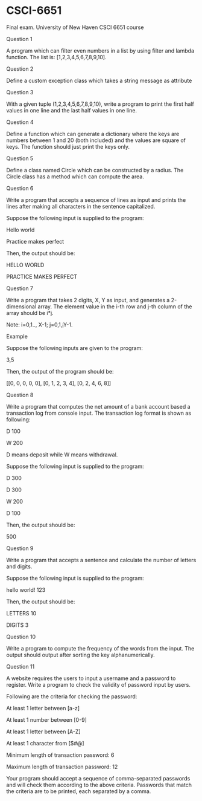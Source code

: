# CSCI-6651

Final exam. University of New Haven CSCI 6651 course


Question 1

A program which can filter even numbers in a list by using filter and lambda function. The list is: [1,2,3,4,5,6,7,8,9,10].

Question 2

Define a custom exception class which takes a string message as attribute

Question 3

With a given tuple (1,2,3,4,5,6,7,8,9,10), write a program to print the first half values in one line and the last half values in one line.

Question 4

Define a function which can generate a dictionary where the keys are numbers between 1 and 20 (both included) and the values are square of keys. The function should just print the keys only.

Question 5

Define a class named Circle which can be constructed by a radius. The Circle class has a method which can compute the area.

Question 6

Write a program that accepts a sequence of lines as input and prints the lines after making all characters in the sentence capitalized.

Suppose the following input is supplied to the program:

Hello world

Practice makes perfect

Then, the output should be:

HELLO WORLD

PRACTICE MAKES PERFECT


Question 7

Write a program that takes 2 digits, X, Y as input, and generates a 2-dimensional array. The element value in the i-th row and j-th column of the array should be i*j.

Note: i=0,1.., X-1; j=0,1,¡­Y-1.

Example

Suppose the following inputs are given to the program:

3,5

Then, the output of the program should be:

[[0, 0, 0, 0, 0], [0, 1, 2, 3, 4], [0, 2, 4, 6, 8]]

Question 8

Write a program that computes the net amount of a bank account based a transaction log from console input. The transaction log format is shown as following:

D 100

W 200

D means deposit while W means withdrawal.

Suppose the following input is supplied to the program:

D 300

D 300

W 200

D 100

Then, the output should be:

500


Question 9

Write a program that accepts a sentence and calculate the number of letters and digits.

Suppose the following input is supplied to the program:

hello world! 123

Then, the output should be:

LETTERS 10

DIGITS 3


Question 10

Write a program to compute the frequency of the words from the input. The output should output after sorting the key alphanumerically.

Question 11

A website requires the users to input a username and a password to register. Write a program to check the validity of password input by users.

Following are the criteria for checking the password:

At least 1 letter between [a-z]

At least 1 number between [0-9]

At least 1 letter between [A-Z]

At least 1 character from [$#@]

Minimum length of transaction password: 6

Maximum length of transaction password: 12

Your program should accept a sequence of comma-separated passwords and will check them according to the above criteria. Passwords that match the criteria are to be printed, each separated by a comma.

